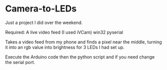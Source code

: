 # Camera-to-LEDs

Just a project I did over the weekend.

Required:
A live video feed (I used iVCam)
win32
pyserial

Takes a video feed from my phone and finds a pixel near the middle, turning it into an rgb value into brightness for 3 LEDs I had set up.

Execute the Arduino code then the python script and if you need change the serial port.
